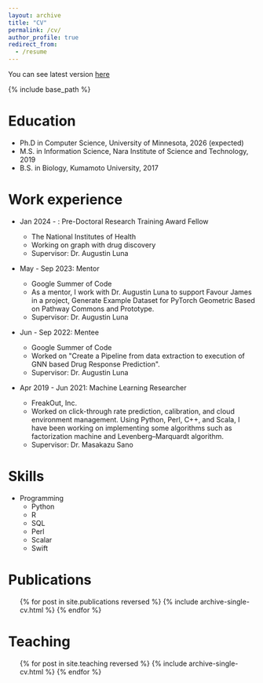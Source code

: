 ```yaml
---
layout: archive
title: "CV"
permalink: /cv/
author_profile: true
redirect_from:
  - /resume
---
```


You can see latest version [here](https://docs.google.com/document/d/1MhDXdLBmyeCmtZ9Nl2uiqMtoHrTNxi1p/edit?usp=sharing&ouid=106112363458944521656&rtpof=true&sd=true)

{% include base_path %}

Education
======
* Ph.D in Computer Science, University of Minnesota, 2026 (expected)
* M.S. in Information Science, Nara Institute of Science and Technology, 2019
* B.S. in Biology, Kumamoto University, 2017

Work experience
======
* Jan 2024 - : Pre-Doctoral Research Training Award Fellow
  * The National Institutes of Health
  * Working on graph with drug discovery
  * Supervisor: Dr. Augustin Luna

* May - Sep 2023: Mentor
  * Google Summer of Code
  * As a mentor, I work with Dr. Augustin Luna to support Favour James in a project, Generate Example Dataset for PyTorch Geometric Based on Pathway Commons and Prototype.
  * Supervisor: Dr. Augustin Luna

* Jun - Sep 2022: Mentee
  * Google Summer of Code
  * Worked on "Create a Pipeline from data extraction to execution of GNN based Drug Response Prediction".
  * Supervisor: Dr. Augustin Luna

* Apr 2019 - Jun 2021: Machine Learning Researcher
  * FreakOut, Inc.
  * Worked on click-through rate prediction, calibration, and cloud environment management. Using Python, Perl, C++, and Scala, I have been working on implementing some algorithms such as factorization machine and Levenberg–Marquardt algorithm.
  * Supervisor: Dr. Masakazu Sano

Skills
======
* Programming
  * Python
  * R
  * SQL
  * Perl
  * Scalar
  * Swift

Publications
======
  <ul>{% for post in site.publications reversed %}
    {% include archive-single-cv.html %}
  {% endfor %}</ul>
  
<!-- Talks
======
  <ul>{% for post in site.talks reversed %}
    {% include archive-single-talk-cv.html  %}
  {% endfor %}</ul> -->
  
Teaching
======
  <ul>{% for post in site.teaching reversed %}
    {% include archive-single-cv.html %}
  {% endfor %}</ul>


